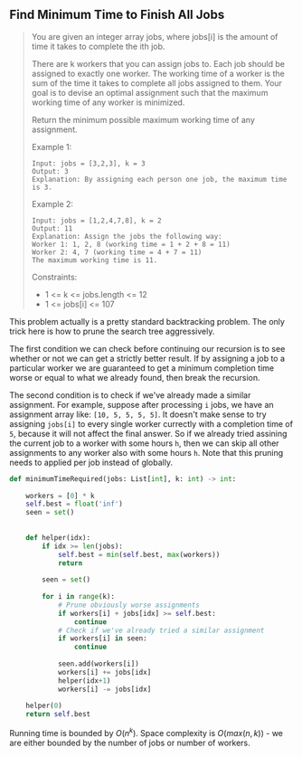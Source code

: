 ## Find Minimum Time to Finish All Jobs

>You are given an integer array jobs, where jobs[i] is the amount of time it takes to complete the ith job.
>
>There are k workers that you can assign jobs to. Each job should be assigned to exactly one worker. The working time of a worker is the sum of the time it takes to complete all jobs assigned to them. Your goal is to devise an optimal assignment such that the maximum working time of any worker is minimized.
>
>Return the minimum possible maximum working time of any assignment.
>
> 
>
>Example 1:
>```
>Input: jobs = [3,2,3], k = 3
>Output: 3
>Explanation: By assigning each person one job, the maximum time is 3.
>```
>Example 2:
>```
>Input: jobs = [1,2,4,7,8], k = 2
>Output: 11
>Explanation: Assign the jobs the following way:
>Worker 1: 1, 2, 8 (working time = 1 + 2 + 8 = 11)
>Worker 2: 4, 7 (working time = 4 + 7 = 11)
>The maximum working time is 11.
>```
> 
>
>Constraints:
>
>    - 1 <= k <= jobs.length <= 12
>    - 1 <= jobs[i] <= 107
>

This problem actually is a pretty standard backtracking problem. The only trick here is how to prune the search tree aggressively. 

The first condition we can check before continuing our recursion is to see whether or not we can get a strictly better result. If by assigning a job to a particular worker we are guaranteed to get a minimum completion time worse or equal to what we already found, then break the recursion.

The second condition is to check if we've already made a similar assignment. For example, suppose after processing `i` jobs, we have an assignment array like: `[10, 5, 5, 5, 5]`. It doesn't make sense to try assigning `jobs[i]` to every single worker currectly with a completion time of `5`, because it will not affect the final answer. So if we already tried assining the current job to a worker with some hours `h`, then we can skip all other assignments to any worker also with some hours `h`. Note that this pruning needs to applied per job instead of globally.


```py
def minimumTimeRequired(jobs: List[int], k: int) -> int:
    
    workers = [0] * k
    self.best = float('inf')
    seen = set()
    
    
    def helper(idx):
        if idx >= len(jobs):
            self.best = min(self.best, max(workers))
            return
        
        seen = set()
        
        for i in range(k):
            # Prune obviously worse assignments
            if workers[i] + jobs[idx] >= self.best:
                continue
            # Check if we've already tried a similar assignment
            if workers[i] in seen:
                continue
            
            seen.add(workers[i])
            workers[i] += jobs[idx]
            helper(idx+1)
            workers[i] -= jobs[idx]
        
    helper(0)
    return self.best
```

Running time is bounded by $O(n^{k})$. Space complexity is $O(max(n, k))$ - we are either bounded by the number of jobs or number of workers. 